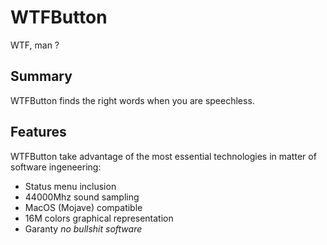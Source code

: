 # WTFButton

WTF, man ?

## Summary

WTFButton finds the right words when you are speechless.

## Features

WTFButton take advantage of the most essential technologies in matter of software ingeneering:
- Status menu inclusion
- 44000Mhz sound sampling
- MacOS (Mojave) compatible
- 16M colors graphical representation
- Garanty *no bullshit software*
